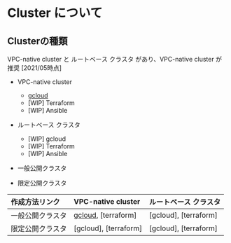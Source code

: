 # Cluster について

## Clusterの種類

VPC-native cluster と ルートベース クラスタ があり、VPC-native cluster が推奨 [2021/05時点]

+ VPC-native cluster
  + [gcloud](./basic-vpcnative-gcloud/README.md)
  + [WIP] Terraform
  + [WIP] Ansible
+ ルートベース クラスタ
  + [WIP] gcloud
  + [WIP] Terraform
  + [WIP] Ansible

+ 一般公開クラスタ
+ 限定公開クラスタ


作成方法リンク | VPC-native cluster | ルートベース クラスタ
:- | :- | :-
一般公開クラスタ | [gcloud](./basic-vpcnative-gcloud/README.md), [terraform] | [gcloud], [terraform]
限定公開クラスタ | [gcloud], [terraform] | [gcloud], [terraform]
